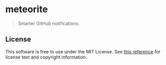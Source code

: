 # meteorite

> Smarter GitHub notifications.

## License

This software is free to use under the MIT License. See [this reference](https://opensource.org/licenses/MIT) for license text and copyright information.
